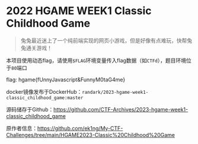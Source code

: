 # 2022 HGAME WEEK1 Classic Childhood Game

> 兔兔最近迷上了一个纯前端实现的网页小游戏，但是好像有点难玩，快帮兔兔通关游戏！

本项目使用动态flag，请使用`$FLAG`环境变量传入flag数据（如`CTFd`），题目环境位于`80`端口

flag: hgame{fUnnyJavascript&FunnyM0taG4me}

docker镜像发布于DockerHub：`randark/2023-hgame-week1-classic_childhood_game:master`

源码储存于Github：https://github.com/CTF-Archives/2023-hgame-week1-classic_childhood_game

原作者信息：https://github.com/ek1ng/My-CTF-Challenges/tree/main/HGAME2023-Classic%20Childhood%20Game
